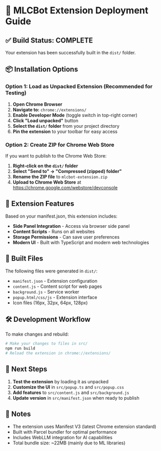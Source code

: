 # 🚀 MLCBot Extension Deployment Guide

## ✅ Build Status: COMPLETE
Your extension has been successfully built in the `dist/` folder.

## 📦 Installation Options

### Option 1: Load as Unpacked Extension (Recommended for Testing)

1. **Open Chrome Browser**
2. **Navigate to:** `chrome://extensions/`
3. **Enable Developer Mode** (toggle switch in top-right corner)
4. **Click "Load unpacked"** button
5. **Select the `dist/` folder** from your project directory
6. **Pin the extension** to your toolbar for easy access

### Option 2: Create ZIP for Chrome Web Store

If you want to publish to the Chrome Web Store:

1. **Right-click on the `dist/` folder**
2. **Select "Send to" → "Compressed (zipped) folder"**
3. **Rename the ZIP file** to `mlcbot-extension.zip`
4. **Upload to Chrome Web Store** at https://chrome.google.com/webstore/devconsole

## 🔧 Extension Features

Based on your manifest.json, this extension includes:
- **Side Panel Integration** - Access via browser side panel
- **Content Scripts** - Runs on all websites
- **Storage Permissions** - Can save user preferences
- **Modern UI** - Built with TypeScript and modern web technologies

## 📁 Built Files

The following files were generated in `dist/`:
- `manifest.json` - Extension configuration
- `content.js` - Content script for web pages
- `background.js` - Service worker
- `popup.html/css/js` - Extension interface
- Icon files (16px, 32px, 64px, 128px)

## 🛠️ Development Workflow

To make changes and rebuild:
```bash
# Make your changes to files in src/
npm run build
# Reload the extension in chrome://extensions/
```

## 🎯 Next Steps

1. **Test the extension** by loading it as unpacked
2. **Customize the UI** in `src/popup.ts` and `src/popup.css`
3. **Add features** to `src/content.js` and `src/background.js`
4. **Update version** in `src/manifest.json` when ready to publish

## 📝 Notes

- The extension uses Manifest V3 (latest Chrome extension standard)
- Built with Parcel bundler for optimal performance
- Includes WebLLM integration for AI capabilities
- Total bundle size: ~22MB (mainly due to ML libraries) 